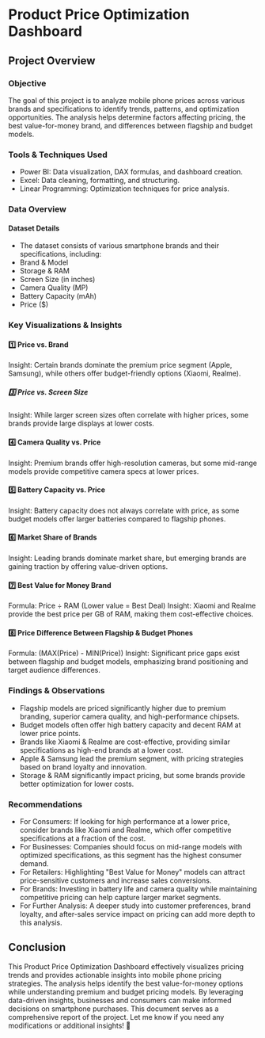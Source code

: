 # Product Price Optimization Dashboard
## Project Overview
### Objective
The goal of this project is to analyze mobile phone prices across various brands and specifications to identify trends, patterns, and optimization opportunities. The analysis helps determine factors affecting pricing, the best value-for-money brand, and differences between flagship and budget models.
### Tools & Techniques Used
* Power BI: Data visualization, DAX formulas, and dashboard creation.
* Excel: Data cleaning, formatting, and structuring.
* Linear Programming: Optimization techniques for price analysis.
### Data Overview
#### Dataset Details
- The dataset consists of various smartphone brands and their specifications, including:
- Brand & Model
- Storage & RAM
- Screen Size (in inches)
- Camera Quality (MP)
- Battery Capacity (mAh)
- Price ($)
### Key Visualizations & Insights
#### 1️⃣ Price vs. Brand
Insight: Certain brands dominate the premium price segment (Apple, Samsung), while others offer budget-friendly options (Xiaomi, Realme).
##### 3️⃣ Price vs. Screen Size
Insight: While larger screen sizes often correlate with higher prices, some brands provide large displays at lower costs.
#### 4️⃣ Camera Quality vs. Price
Insight: Premium brands offer high-resolution cameras, but some mid-range models provide competitive camera specs at lower prices.
#### 5️⃣ Battery Capacity vs. Price
Insight: Battery capacity does not always correlate with price, as some budget models offer larger batteries compared to flagship phones.
#### 6️⃣ Market Share of Brands
Insight: Leading brands dominate market share, but emerging brands are gaining traction by offering value-driven options.
#### 7️⃣ Best Value for Money Brand
Formula: Price ÷ RAM (Lower value = Best Deal)
Insight: Xiaomi and Realme provide the best price per GB of RAM, making them cost-effective choices.
#### 8️⃣ Price Difference Between Flagship & Budget Phones
Formula: (MAX(Price) - MIN(Price))
Insight: Significant price gaps exist between flagship and budget models, emphasizing brand positioning and target audience differences.
### Findings & Observations
 * Flagship models are priced significantly higher due to premium branding, superior camera quality, and high-performance chipsets.
 * Budget models often offer high battery capacity and decent RAM at lower price points.
 * Brands like Xiaomi & Realme are cost-effective, providing similar specifications as high-end brands at a lower cost.
 * Apple & Samsung lead the premium segment, with pricing strategies based on brand loyalty and innovation.
 * Storage & RAM significantly impact pricing, but some brands provide better optimization for lower costs.
### Recommendations
  - For Consumers: If looking for high performance at a lower price, consider brands like Xiaomi and Realme, which offer competitive specifications at a fraction of the cost.
  - For Businesses: Companies should focus on mid-range models with optimized specifications, as this segment has the highest consumer demand.
  -  For Retailers: Highlighting "Best Value for Money" models can attract price-sensitive customers and increase sales conversions.
  -  For Brands: Investing in battery life and camera quality while maintaining competitive pricing can help capture larger market segments.
  -  For Further Analysis: A deeper study into customer preferences, brand loyalty, and after-sales service impact on pricing can add more depth to this analysis.
## Conclusion
This Product Price Optimization Dashboard effectively visualizes pricing trends and provides actionable insights into mobile phone pricing strategies. The analysis helps identify the best value-for-money options while understanding premium and budget pricing models. By leveraging data-driven insights, businesses and consumers can make informed decisions on smartphone purchases.
This document serves as a comprehensive report of the project. Let me know if you need any modifications or additional insights! 🚀


